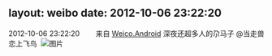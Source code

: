 layout: weibo
date: 2012-10-06 23:22:20
---
<meta name="referrer" content="no-referrer" />

2012-10-06 23:22:20  &nbsp;&nbsp;&nbsp;&nbsp;&nbsp;&nbsp; 来自 <a href="http://app.weibo.com/t/feed/l4RWD" rel="nofollow">Weico.Android</a>
深夜还超多人的尕马子 @当走兽恋上飞鸟  ​​​
![图片](https://ww2.sinaimg.cn/large/6d2a6003jw1dxlwb8593pj.jpg)
